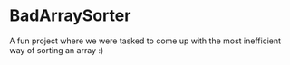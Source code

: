 # BadArraySorter
A fun project where we were tasked to come up with the most inefficient way of sorting an array :)
